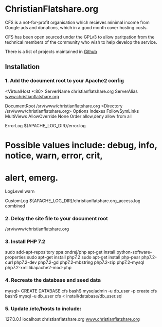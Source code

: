 # ChristianFlatshare.org

CFS is a not-for-profit organisation which recieves minimal income from Google ads and donations, which in a good month cover hosting costs.

CFS has been open sourced under the GPLv3 to allow paritpation from the technical members of the community who wish to help develop the service.

There is a list of projects maintained in [Github](https://github.com/ChristianFlatshare/ChristianFlatshare/projects "CFS projects")


## Installation

### 1. Add the document root to your Apache2 config

<VirtualHost *:80>
  ServerName christianflatshare.org
  ServerAlias www.christianflatshare.org

  DocumentRoot /srv/www/christianflatshare.org
  <Directory /srv/www/christianflatshare.org>
     Options Indexes FollowSymLinks MultiViews
     AllowOverride None
     Order allow,deny
     allow from all
  </Directory>

  ErrorLog ${APACHE_LOG_DIR}/error.log

  # Possible values include: debug, info, notice, warn, error, crit,
  # alert, emerg.
  LogLevel warn

  CustomLog ${APACHE_LOG_DIR}/christianflatshare.org_access.log combined

</VirtualHost>

### 2. Deloy the site file to your document root
/srv/www/christianflatshare.org

### 3. Install PHP 7.2
sudo add-apt-repository ppa:ondrej/php
apt-get install python-software-properties
sudo apt-get install php7.2
sudo apt-get install php-pear php7.2-curl php7.2-dev php7.2-gd php7.2-mbstring php7.2-zip php7.2-mysql php7.2-xml libapache2-mod-php

### 4. Recreate the database and seed data
mysql> CREATE DATABASE cfs
bash$ mysqladmin -u db_user -p  create cfs
bash$ mysql -u db_user cfs < install/database/db_user.sql

### 5. Update /etc/hosts to include:
127.0.0.1   localhost christianflatshare.org www.christianflatshare.org

